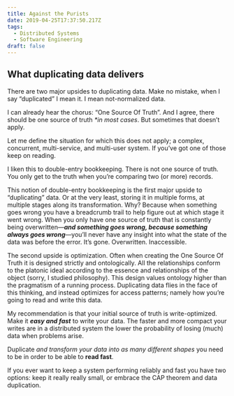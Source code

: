 ```yaml
---
title: Against the Purists
date: 2019-04-25T17:37:50.217Z
tags:
  - Distributed Systems
  - Software Engineering
draft: false
---
```

## What duplicating data delivers

There are two major upsides to duplicating data. Make no mistake, when I say “duplicated” I mean it. I mean not-normalized data.

I can already hear the chorus: “One Source Of Truth”. And I agree, there should be one source of truth _\*in most cases_. But sometimes that doesn’t apply.

Let me define the situation for which this does not apply; a complex, concurrent, multi-service, and multi-user system. If you’ve got one of those keep on reading.

I liken this to double-entry bookkeeping. There is not one source of truth. You only get to the truth when you’re comparing two (or more) records.

This notion of double-entry bookkeeping is the first major upside to “duplicating” data. Or at the very least, storing it in multiple forms, at multiple stages along its transformation. Why? Because when something goes wrong you have a breadcrumb trail to help figure out at which stage it went wrong. When you only have one source of truth that is constantly being overwritten—_**and something goes wrong, because something always goes wrong**_—you’ll never have any insight into what the state of the data was before the error. It’s gone. Overwritten. Inaccessible.

The second upside is optimization. Often when creating the One Source Of Truth it is designed strictly and ontologically. All the relationships conform to the platonic ideal according to the essence and relationships of the object (sorry, I studied philosophy). This design values ontology higher than the pragmatism of a running process. Duplicating data flies in the face of this thinking, and instead optimizes for access patterns; namely how you’re going to read and write this data.

My recommendation is that your initial source of truth is write-optimized. Make it _**easy and fast**_ to write your data. The faster and more compact your writes are in a distributed system the lower the probability of losing (much) data when problems arise.

Duplicate _and transform your data into as many different shapes_ you need to be in order to be able to **read fast**.

If you ever want to keep a system performing reliably and fast you have two options: keep it really really small, or embrace the CAP theorem and data duplication.
